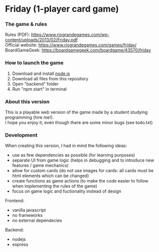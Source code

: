 # Friday (1-player card game)

### The game & rules

Rules (PDF): https://www.riograndegames.com/wp-content/uploads/2013/02/Friday.pdf  
Official website: https://www.riograndegames.com/games/friday/  
BoardGameGeek: https://boardgamegeek.com/boardgame/43570/friday  

### How to launch the game

1. Download and install [node.js](https://nodejs.org/)
2. Download all files from this repository
3. Open "backend" folder
4. Run "npm start" in terminal

### About this version

This is a playable web version of the game made by a student studying programming (hire me!).  
I hope you enjoy it, even though there are some minor bugs (see todo.txt)

### Development

When creating this version, I had in mind the following ideas:
- use as few dependencies as possible (for learning purposes)
- separate UI from game logic (helps in debugging and to introduce new features / game mechanics)
- allow for custom cards (do not use images for cards: all cards must be html elements which can be changed)
- create functions as game actions (to make the code easier to follow when implementing the rules of the game)
- focus on game logic and fuctionality instead of design

Frontend:
- vanilla javascript
- no frameworks
- no external dependecies

Backend:
- nodejs
- express

